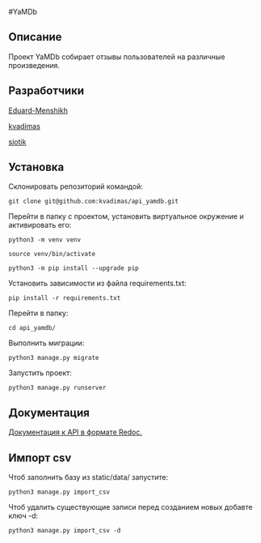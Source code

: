 #YaMDb
## Описание
Проект YaMDb собирает отзывы пользователей на различные произведения.
## Разработчики
[Eduard-Menshikh](https://github.com/Eduard-Menshikh)

[kvadimas](https://github.com/kvadimas)

[sjotik](https://github.com/sjotik)
## Установка
Склонировать репозиторий командой:
```
git clone git@github.com:kvadimas/api_yamdb.git
```
Перейти в папку с проектом, установить виртуальное окружение и активировать его:
```
python3 -m venv venv
```
```
source venv/bin/activate
```
```
python3 -m pip install --upgrade pip
```
Установить зависимости из файла requirements.txt:
```
pip install -r requirements.txt
```
Перейти в папку:
```
cd api_yamdb/
```
Выполнить миграции:
```
python3 manage.py migrate
```
Запустить проект:
```
python3 manage.py runserver
```
## Документация
[Документация к API в формате Redoc.](http://127.0.0.1:8000/redoc/)
## Импорт csv
Чтоб заполнить базу из static/data/ запустите:
```
python3 manage.py import_csv
```
Чтоб удалить существующие записи перед созданием новых добавте ключ -d:
```
python3 manage.py import_csv -d
```